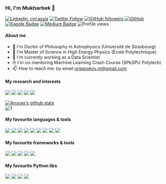 ### Hi, I'm Mukharbek 👋

[![Linkedin: circassia](https://img.shields.io/badge/-Mukharbek%20Organokov-blue?style=flat-square&logo=Linkedin&logoColor=white&link=https://www.linkedin.com/in/circassia/)](https://www.linkedin.com/in/circassia/)
[![Twitter Follow](https://img.shields.io/twitter/follow/circassia_ai?label=circassia_ai)](https://twitter.com/circassia_ai)
[![GitHub followers](https://img.shields.io/github/followers/kabartay?style=social)](https://github.com/kabartay)
[![GitHub](https://img.shields.io/github/followers/kabartay?label=kabartay)](https://github.com/kabartay)
[![Kaggle Badge](https://img.shields.io/badge/-muhakabartay-teal?style=flat&logo=kaggle&logoColor=deepblue&link=https://www.kaggle.com/muhakabartay)](https://www.kaggle.com/muhakabartay)
[![Medium Badge](https://img.shields.io/badge/-circassia_ai-000000?style=flat&labelColor=000000&logo=Medium&link=https://medium.com/@circassia_ai)](https://medium.com/@circassia_ai)
![Profile views](https://gpvc.arturio.dev/kabartay)


#### About me  
- 📡 I'm Doctor of Philosophy in Astrophysics (Université de Strasbourg)
- 📡 I'm Master of Science in High Energy Physics (École Polytechnique) 
- 🔭 I'm currently working as a Data Scientist
- 🤓 I'm co-mentoring Machine Learning Crash Course (SPbSPU Polytech)
- 📫 How to reach me: by email organokov.m@gmail.com


#### My research and interests
[![](https://img.shields.io/badge/ORCID-informational?style=flat&logo=ORCID&logoColor=white&color=A6CE39)](https://orcid.org/0000-0002-3093-3456)
[![](https://img.shields.io/badge/Scopus-informational?style=flat&logo=scopus&logoColor=white&color=E9711C)](https://www.scopus.com/authid/detail.uri?authorId=57194618351) 
[![](https://img.shields.io/badge/Publons-informational?style=flat&logo=Publons&logoColor=white&color=336699)](https://publons.com/researcher/2079516/mukharbek-organokov/) 
[![](https://img.shields.io/badge/INSPIREhep-informational?style=flat&logo=inspirehep&logoColor=white&color=0c1c29)](https://inspirehep.net/authors/1609916) 
[![](https://img.shields.io/badge/GoogleScholar-informational?style=flat&logo=Google-Scholar&logoColor=white&color=4285F4)](https://scholar.google.com/citations?user=jYZaDVoAAAAJ&hl=en) 


<!--
TODO
INSPIRE done, my own color selected by eye
[![](https://img.shields.io/badge/INSPIREhep-informational?style=flat&logo=Publons&logoColor=white&color=0c1c29)](https://inspirehep.net/authors/1609916) 
StackOverflow badge 
-->


[![Anurag's github stats](https://github-readme-stats.vercel.app/api?username=kabartay&theme=blue)](https://github.com/kabartay/github-readme-stats)  
![1](https://github-readme-stats.vercel.app/api/top-langs/?username=kabartay&theme=blue)


#### My favourite languages & tools
![](https://img.shields.io/badge/OS-Linux-informational?style=flat&logo=linux&logoColor=white&color=FCC624)
![](https://img.shields.io/badge/Shell-Bash-informational?style=flat&logo=gnu-bash&logoColor=white&color=4EAA25)
![](https://img.shields.io/badge/Code-Python-informational?style=flat&logo=python&logoColor=white&color=3776AB)
![](https://img.shields.io/badge/Code-Julia-informational?style=flat&logo=julia&logoColor=white&color=9558B2)
![](https://img.shields.io/badge/Code-C++-informational?style=flat&logo=c-plusplus&logoColor=white&color=00599C)
![](https://img.shields.io/badge/Code-Jupyter-informational?style=flat&logo=jupyter&logoColor=white&color=F37626)
![](https://img.shields.io/badge/Code-VSCode-informational?style=flat&logo=visual-studio-code&logoColor=white&color=0078d7)
![](https://img.shields.io/badge/Code-Git-informational?style=flat&logo=Git&logoColor=white&color=F05032)
![](https://img.shields.io/badge/Code-LaTeX-informational?style=flat&logo=LaTeX&logoColor=white&color=008080)

#### My favourite frameworks & tools  
![](https://img.shields.io/badge/TensorFlow-informational?style=flat&logo=TensorFlow&logoColor=white&color=FF6F00)
![](https://img.shields.io/badge/PyTorch-informational?style=flat&logo=PyTorch&logoColor=white&color=EE4C2C)
![](https://img.shields.io/badge/Keras-informational?style=flat&logo=Keras&logoColor=white&color=D00000)
![](https://img.shields.io/badge/Docker-informational?style=flat&logo=docker&logoColor=white&color=2496ED)
![](https://img.shields.io/badge/Colab-informational?style=flat&logo=google-colab&logoColor=white&color=F4B400)


#### My favourite Python libs
![](https://img.shields.io/badge/Pandas-informational?style=flat&logo=pandas&logoColor=white&color=150458)
![](https://img.shields.io/badge/NumPy-informational?style=flat&logo=numpy&logoColor=white&color=013243)
![](https://img.shields.io/badge/SciPy-informational?style=flat&logo=scipy&logoColor=white&color=8CAAE6)
![](https://img.shields.io/badge/ScikitLearn-informational?style=flat&logo=scikit-learn&logoColor=white&color=F7931E)


<!--
**kabartay/kabartay** is a ✨ _special_ ✨ repository because its `README.md` (this file) appears on your GitHub profile.
Here are some ideas to get you started:
- 🔭 I’m currently working ...
- 🌱 I’m currently learning ...
- 🌱 I'm currently learning MIT MicroMaster: [Statistics and Data Science](https://micromasters.mit.edu/ds)
- 🤔 I’m looking for help with ...
- 💬 Ask me about ...
- 📫 How to reach me: ...
- 😄 Pronouns: ...
- ⚡ Fun fact: ...
[![Twitter Follow](https://img.shields.io/twitter/follow/circassia_ai?label=Follow)](https://twitter.com/circassia_ai)
[![Ods.ai Badge](https://img.shields.io/badge/-muhakabartay-white?style=flat&logo=odsai&logoColor=crimson&link=https://ods.ai/users/ae6a50f2c4fb)](https://ods.ai/users/ae6a50f2c4fb)
[![Anurag's github stats](https://github-readme-stats.vercel.app/api?username=kabartay&theme=blue-green)](https://github.com/kabartay/github-readme-stats)
[![Medium Badge](https://badgen.net/badge/icon/medium?icon=medium&label)](https://medium.com/@circassia_ai)
Customizable Badge
[![Medium Badge](https://img.shields.io/badge/@circassia_ai-black?style=flat&logo=medium&logoColor=white&link=https://medium.com/@circassia_ai)](https://medium.com/@circassia_ai)
[![circassia_ai StackOverflow](https://github-readme-stackoverflow.vercel.app/?userID=7302404)](https://stackoverflow.com/users/7302404/circassia_ai)
Search colors here https://simpleicons.org/?q=r
-->
